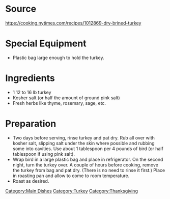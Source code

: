 # Source

<https://cooking.nytimes.com/recipes/1012869-dry-brined-turkey>

# Special Equipment

-   Plastic bag large enough to hold the turkey.

# Ingredients

-   1 12 to 16 lb turkey
-   Kosher salt (or half the amount of ground pink salt)
-   Fresh herbs like thyme, rosemary, sage, etc.

# Preparation

-   Two days before serving, rinse turkey and pat dry. Rub all over with
    kosher salt, slipping salt under the skin where possible and rubbing
    some into cavities. Use about 1 tablespoon per 4 pounds of bird (or
    half tablespoon if using pink salt).
-   Wrap bird in a large plastic bag and place in refrigerator. On the
    second night, turn the turkey over. A couple of hours before
    cooking, remove the turkey from bag and pat dry. (There is no need
    to rinse it first.) Place in roasting pan and allow to come to room
    temperature.
-   Roast as desired.

[Category:Main Dishes](Category:Main_Dishes "wikilink")
[Category:Turkey](Category:Turkey "wikilink")
[Category:Thanksgiving](Category:Thanksgiving "wikilink")